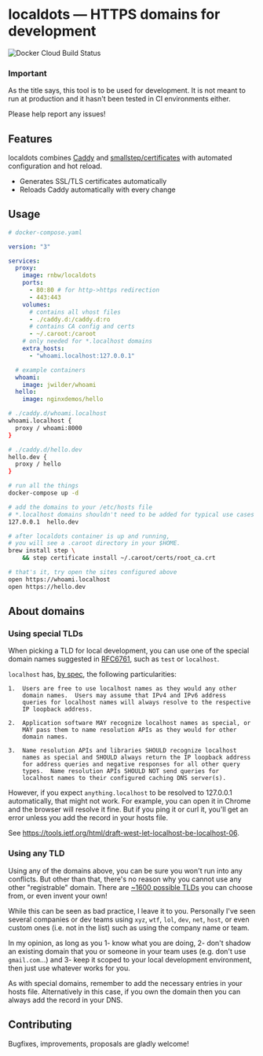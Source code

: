 # localdots — HTTPS domains for development

![Docker Cloud Build Status](https://img.shields.io/docker/cloud/build/rnbw/localdots)

### Important

As the title says, this tool is to be used for development. It is not meant to run at production and it hasn't been tested in CI environments either.

Please help report any issues!

## Features

localdots combines [Caddy](https://github.com/caddyserver/caddy) and [smallstep/certificates](https://github.com/smallstep/certificates) with automated configuration and hot reload.

- Generates SSL/TLS certificates automatically
- Reloads Caddy automatically with every change

## Usage

```yaml
# docker-compose.yaml

version: "3"

services:
  proxy:
    image: rnbw/localdots
    ports:
      - 80:80 # for http->https redirection
      - 443:443
    volumes:
      # contains all vhost files
      - ./caddy.d:/caddy.d:ro
      # contains CA config and certs
      - ~/.caroot:/caroot
    # only needed for *.localhost domains
    extra_hosts:
      - "whoami.localhost:127.0.0.1"

  # example containers
  whoami:
    image: jwilder/whoami
  hello:
    image: nginxdemos/hello
```

```bash
# ./caddy.d/whoami.localhost
whoami.localhost {
  proxy / whoami:8000
}

# ./caddy.d/hello.dev
hello.dev {
  proxy / hello
}
```

```bash
# run all the things
docker-compose up -d

# add the domains to your /etc/hosts file
# *.localhost domains shouldn't need to be added for typical use cases
127.0.0.1  hello.dev

# after localdots container is up and running,
# you will see a .caroot directory in your $HOME.
brew install step \
    && step certificate install ~/.caroot/certs/root_ca.crt

# that's it, try open the sites configured above
open https://whoami.localhost
open https://hello.dev
```

## About domains

### Using special TLDs

When picking a TLD for local development, you can use one of the special domain names suggested in [RFC6761](https://tools.ietf.org/html/rfc6761), such as `test` or `localhost`.

`localhost` has, [by spec](https://tools.ietf.org/html/rfc6761#section-6.3), the following particularities:

```
1.  Users are free to use localhost names as they would any other
    domain names.  Users may assume that IPv4 and IPv6 address
    queries for localhost names will always resolve to the respective
    IP loopback address.

2.  Application software MAY recognize localhost names as special, or
    MAY pass them to name resolution APIs as they would for other
    domain names.

3.  Name resolution APIs and libraries SHOULD recognize localhost
    names as special and SHOULD always return the IP loopback address
    for address queries and negative responses for all other query
    types.  Name resolution APIs SHOULD NOT send queries for
    localhost names to their configured caching DNS server(s).
```

However, if you expect `anything.localhost` to be resolved to 127.0.0.1 automatically, that might not work. For example, you can open it in Chrome and the browser will resolve it fine. But if you ping it or curl it, you'll get an error unless you add the record in your hosts file.

See https://tools.ietf.org/html/draft-west-let-localhost-be-localhost-06.

### Using any TLD

Using any of the domains above, you can be sure you won't run into any conflicts. But other than that, there's no reason why you cannot use any other "registrable" domain. There are [~1600 possible TLDs](https://www.iana.org/domains/root/db) you can choose from, or even invent your own!

While this can be seen as bad practice, I leave it to you. Personally I've seen several companies or dev teams using `xyz`, `wtf`, `lol`, `dev`, `net`, `host`, or even custom ones (i.e. not in the list) such as using the company name or team.

In my opinion, as long as you 1- know what you are doing, 2- don't shadow an existing domain that you or someone in your team uses (e.g. don't use `gmail.com`...) and 3- keep it scoped to your local development environment, then just use whatever works for you.

As with special domains, remember to add the necessary entries in your hosts file. Alternatively in this case, if you own the domain then you can always add the record in your DNS.

## Contributing
Bugfixes, improvements, proposals are gladly welcome!
